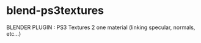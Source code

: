 # blend-ps3textures
BLENDER PLUGIN : PS3 Textures 2 one material (linking specular, normals, etc...)
